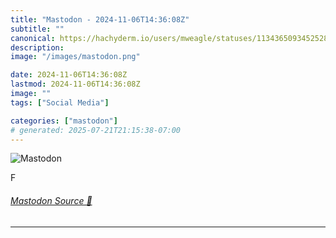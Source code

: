 ```yaml
---
title: "Mastodon - 2024-11-06T14:36:08Z"
subtitle: ""
canonical: https://hachyderm.io/users/mweagle/statuses/113436509345252833
description:
image: "/images/mastodon.png"

date: 2024-11-06T14:36:08Z
lastmod: 2024-11-06T14:36:08Z
image: ""
tags: ["Social Media"]

categories: ["mastodon"]
# generated: 2025-07-21T21:15:38-07:00
---
```

![Mastodon](/images/mastodon.png)

<p>F</p>


###### [Mastodon Source 🐘](https://hachyderm.io/@mweagle/113436509345252833)

___
